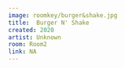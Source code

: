 ```yaml
---
image: roomkey/burger&shake.jpg
title:  Burger N' Shake
created: 2020
artist: Unknown
room: Room2
link: NA
---
```



